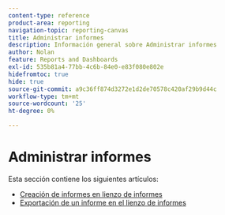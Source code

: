 ```yaml
---
content-type: reference
product-area: reporting
navigation-topic: reporting-canvas
title: Administrar informes
description: Información general sobre Administrar informes
author: Nolan
feature: Reports and Dashboards
exl-id: 535b81a4-77bb-4c6b-84e0-e83f080e802e
hidefromtoc: true
hide: true
source-git-commit: a9c36ff874d3272e1d2de70578c420af29b9d44c
workflow-type: tm+mt
source-wordcount: '25'
ht-degree: 0%

---
```



# Administrar informes

Esta sección contiene los siguientes artículos:

* [Creación de informes en lienzo de informes](../../../reports-and-dashboards/reporting-canvas/manage-reports/build-report.md)
* [Exportación de un informe en el lienzo de informes](../../../reports-and-dashboards/reporting-canvas/manage-reports/export-report.md)
